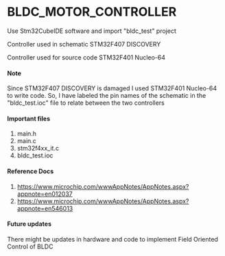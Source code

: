 # BLDC_MOTOR_CONTROLLER

Use Stm32CubeIDE software and import "bldc_test" project

Controller used in schematic STM32F407 DISCOVERY

Controller used for source code STM32F401 Nucleo-64

#### Note
Since STM32F407 DISCOVERY is damaged I used STM32F401 Nucleo-64 to write code.
So, I have labeled the pin names of the schematic in the "bldc_test.ioc" file to relate between
the two controllers

#### Important files
1. main.h
2. main.c
3. stm32f4xx_it.c
4. bldc_test.ioc

#### Reference Docs
1. https://www.microchip.com/wwwAppNotes/AppNotes.aspx?appnote=en012037<br/>
2. https://www.microchip.com/wwwAppNotes/AppNotes.aspx?appnote=en546013<br/>
  
#### Future updates
There might be updates in hardware and code to implement Field Oriented Control of BLDC
